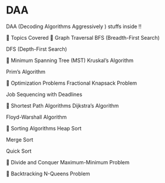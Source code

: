 # DAA

DAA (Decoding Algorithms Aggressively ) stuffs inside !!

📌 Topics Covered
🔹 Graph Traversal
BFS (Breadth-First Search)

DFS (Depth-First Search)

🔹 Minimum Spanning Tree (MST)
Kruskal’s Algorithm

Prim’s Algorithm

🔹 Optimization Problems
Fractional Knapsack Problem

Job Sequencing with Deadlines

🔹 Shortest Path Algorithms
Dijkstra’s Algorithm

Floyd-Warshall Algorithm

🔹 Sorting Algorithms
Heap Sort

Merge Sort

Quick Sort

🔹 Divide and Conquer
Maximum-Minimum Problem

🔹 Backtracking
N-Queens Problem
